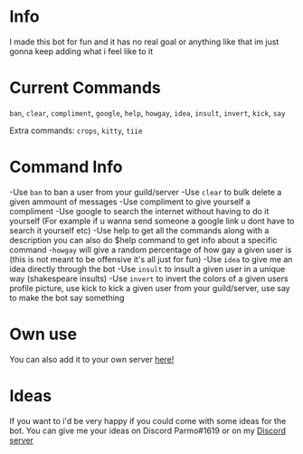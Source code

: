 # Info
I made this bot for fun and it has no real goal or anything like that im just gonna keep adding what i feel like to it

# Current Commands
`ban`, `clear`, `compliment`, `google`, `help`, `howgay`, `idea`, `insult`, `invert`, `kick`, `say`

Extra commands: `crops`, `kitty`, `tiie`

# Command Info
-Use `ban` to ban a user from your guild/server
-Use `clear` to bulk delete a given ammount of messages
-Use compliment to give yourself a compliment 
-Use google to search the internet without having to do it yourself (For example if u wanna send someone a google link u dont have to search it yourself etc) 
-Use help to get all the commands along with a description you can also do $help command to get info about a specific command 
-`howgay` will give a random percentage of how gay a given user is (this is not meant to be offensive it's all just for fun) 
-Use `idea` to give me an idea directly through the bot 
-Use `insult` to insult a given user in a unique way (shakespeare insults) 
-Use `invert` to invert the colors of a given users profile picture, use kick to kick a given user from your guild/server, use say to make the bot say something

# Own use
You can also add it to your own server [here!](https://discord.com/api/oauth2/authorize?client_id=795750520744181871&permissions=8&scope=bot)

# Ideas
If you want to i'd be very happy if you could come with some ideas for the bot. You can give me your ideas on Discord Parmo#1619 or on my [Discord server](https://discord.gg/EsSZYNhZgs)
